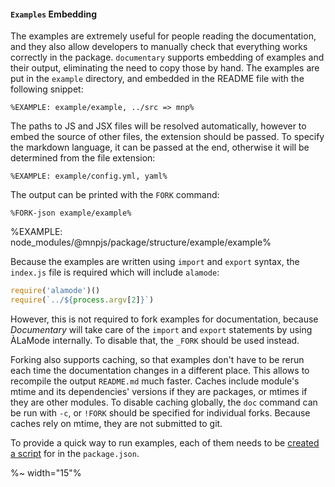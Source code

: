 #### `Examples` Embedding

The examples are extremely useful for people reading the documentation, and they also allow developers to manually check that everything works correctly in the package. `documentary` supports embedding of examples and their output, eliminating the need to copy those by hand. The examples are put in the `example` directory, and embedded in the README file with the following snippet:

```
%EXAMPLE: example/example, ../src => mnp%
```

The paths to JS and JSX files will be resolved automatically, however to embed the source of other files, the extension should be passed. To specify the markdown language, it can be passed at the end, otherwise it will be determined from the file extension:

```
%EXAMPLE: example/config.yml, yaml%
```

The output can be printed with the `FORK` command:

```
%FORK-json example/example%
```

%EXAMPLE: node_modules/@mnpjs/package/structure/example/example%

Because the examples are written using `import` and `export` syntax, the `index.js` file is required which will include `alamode`:

```js
require('alamode')()
require(`../${process.argv[2]}`)
```

However, this is not required to fork examples for documentation, because _Documentary_ will take care of the `import` and `export` statements by using ÀLaMode internally. To disable that, the `_FORK` should be used instead.

Forking also supports caching, so that examples don't have to be rerun each time the documentation changes in a different place. This allows to recompile the output `README.md` much faster. Caches include module's mtime and its dependencies' versions if they are packages, or mtimes if they are other modules. To disable caching globally, the `doc` command can be run with `-c`, or `!FORK` should be specified for individual forks. Because caches rely on mtime, they are not submitted to git.

To provide a quick way to run examples, each of them needs to be [created a script](#particular-example) for in the `package.json`.

%~ width="15"%